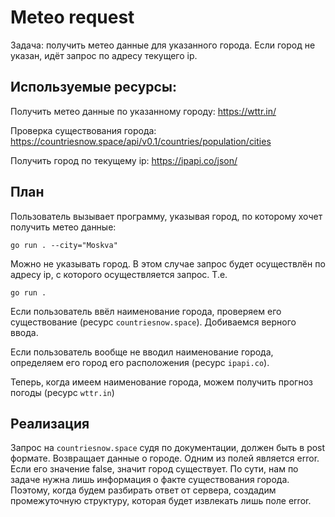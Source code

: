 # Meteo request

Задача: получить метео данные для указанного города. 
Если город не указан, идёт запрос по адресу текущего ip.

## Используемые ресурсы:

Получить метео данные по указанному городу: https://wttr.in/

Проверка существования города: https://countriesnow.space/api/v0.1/countries/population/cities

Получить город по текущему ip: https://ipapi.co/json/

## План

Пользователь вызывает программу, указывая город, по которому хочет получить метео данные:

```text
go run . --city="Moskva"
```

Можно не указывать город. В этом случае запрос будет осуществлён по адресу ip, с которого осуществляется запрос. Т.е.

```text
go run .
```

Если пользователь ввёл наименование города, проверяем его существование (ресурс `countriesnow.space`). Добиваемся верного ввода. 

Если пользователь вообще не вводил наименование города, определяем его город его расположения (ресурс `ipapi.co`). 

Теперь, когда имеем наименование города, можем получить прогноз погоды (ресурс `wttr.in`)

## Реализация

Запрос на `countriesnow.space` судя по документации, должен быть в post формате. 
Возвращает данные о городе. 
Одним из полей является error. 
Если его значение false, значит город существует. 
По сути, нам по задаче нужна лишь информация о факте существования города.  
Поэтому, когда будем разбирать ответ от сервера, 
создадим промежуточную структуру, которая будет извлекать лишь поле error.
